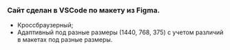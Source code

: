 ### Сайт сделан  в VSCode по макету из Figma. ###
* Кроссбраузерный;
* Адаптивный под разные размеры (1440, 768, 375) с учетом различий в макетах под разные размеры.

